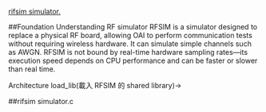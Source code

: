 
[rifsim simulator.](#rifsim-simulator.c)

##Foundation Understanding RF simulator 
RFSIM is a simulator designed to replace a physical RF board, allowing OAI to perform communication tests without requiring wireless hardware. It can simulate simple channels such as AWGN. RFSIM is not bound by real-time hardware sampling rates—its execution speed depends on CPU performance and can be faster or slower than real time.

Architecture
load_lib(載入 RFSIM 的 shared library)->


##rifsim simulator.c
